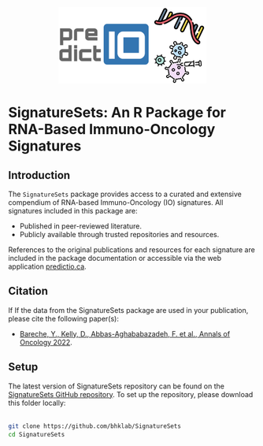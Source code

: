 <p align="center">
  <img width="300" src="utils/SignatureSets_Logo.jpg">
</p>


# SignatureSets: An R Package for RNA-Based Immuno-Oncology Signatures

## Introduction
    
The `SignatureSets` package provides access to a curated and extensive compendium of RNA-based Immuno-Oncology (IO) signatures. All signatures included in this package are:

- Published in peer-reviewed literature.
- Publicly available through trusted repositories and resources.

References to the original publications and resources for each signature are included in the package documentation or accessible via the web application [predictio.ca](https://predictio.ca/).

## Citation 
                                                                  
If If the data from the SignatureSets package are used in your publication, please cite the following paper(s):                                                                  
- [Bareche, Y., Kelly, D., Abbas-Aghababazadeh, F. et al., Annals of Oncology 2022](https://pubmed.ncbi.nlm.nih.gov/36055464/).
                                                                                                                            
## Setup
                                                                 
The latest version of SignatureSets repository can be found on the [SignatureSets GitHub repository](https://github.com/bhklab/SignatureSets). To set up the repository, please download this folder locally:

``` bash

git clone https://github.com/bhklab/SignatureSets
cd SignatureSets

```
  
